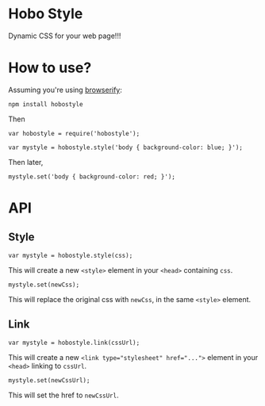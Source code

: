 # Hobo Style

Dynamic CSS for your web page!!!

# How to use?

Assuming you're using [browserify](https://github.com/substack/node-browserify):

    npm install hobostyle

Then

    var hobostyle = require('hobostyle');

    var mystyle = hobostyle.style('body { background-color: blue; }');

Then later,

    mystyle.set('body { background-color: red; }');

# API

## Style

    var mystyle = hobostyle.style(css);

This will create a new `<style>` element in your `<head>` containing `css`.

    mystyle.set(newCss);

This will replace the original css with `newCss`, in the same `<style>` element.

## Link

    var mystyle = hobostyle.link(cssUrl);

This will create a new `<link type="stylesheet" href="...">` element in your `<head>` linking to `cssUrl`.

    mystyle.set(newCssUrl);

This will set the href to `newCssUrl`.
